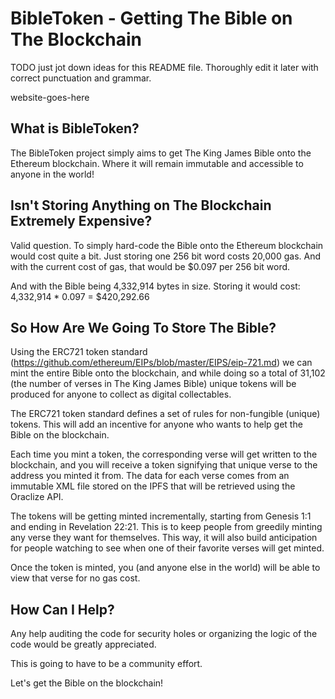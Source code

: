 BibleToken - Getting The Bible on The Blockchain
================================================

TODO just jot down ideas for this README file. Thoroughly edit it later with correct punctuation and grammar.

website-goes-here

What is BibleToken?
-------------------
The BibleToken project simply aims to get The King James Bible onto the Ethereum blockchain.
Where it will remain immutable and accessible to anyone in the world!

Isn't Storing Anything on The Blockchain Extremely Expensive?
-------------------------------------------------------------
Valid question.
To simply hard-code the Bible onto the Ethereum blockchain would cost quite a bit.
Just storing one 256 bit word costs 20,000 gas.
And with the current cost of gas, that would be $0.097 per 256 bit word.

And with the Bible being 4,332,914 bytes in size.
Storing it would cost: 4,332,914 * 0.097 = $420,292.66

So How Are We Going To Store The Bible?
---------------------------------------
Using the ERC721 token standard (https://github.com/ethereum/EIPs/blob/master/EIPS/eip-721.md) we can mint
the entire Bible onto the blockchain, and while doing so a total of 31,102 (the number of verses in The
King James Bible) unique tokens will be produced for anyone to collect as digital collectables.

The ERC721 token standard defines a set of rules for non-fungible (unique) tokens.
This will add an incentive for anyone who wants to help get the Bible on the blockchain.

Each time you mint a token, the corresponding verse will get written to the blockchain,
and you will receive a token signifying that unique verse to the address you minted it from.
The data for each verse comes from an immutable XML file stored on the IPFS that will be retrieved using the Oraclize API.

The tokens will be getting minted incrementally, starting from Genesis 1:1 and ending in Revelation 22:21.
This is to keep people from greedily minting any verse they want for themselves.
This way, it will also build anticipation for people watching to see when one of their favorite verses will get minted.

Once the token is minted, you (and anyone else in the world) will be able to view that verse for no gas cost.

How Can I Help?
---------------
Any help auditing the code for security holes or organizing the logic of the code would be greatly appreciated.

This is going to have to be a community effort.

Let's get the Bible on the blockchain!
